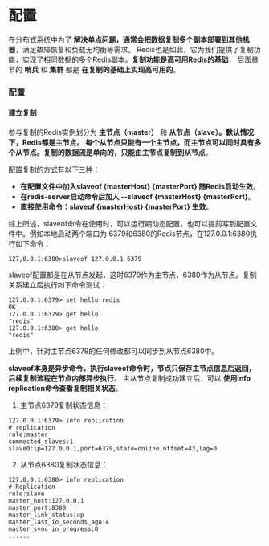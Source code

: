 配置
===============================================================
在分布式系统中为了 **解决单点问题，通常会把数据复制多个副本部署到其他机器**，满足故障恢复和负载无均衡等需求。
Redis也是如此，它为我们提供了复制功能，实现了相同数据的多个Redis副本。**复制功能是高可用Redis的基础**，
后面章节的 **哨兵** 和 **集群** 都是 **在复制的基础上实现高可用的**。

### 配置

#### 建立复制
参与复制的Redis实例划分为 **主节点（master）** 和 **从节点（slave）。默认情况下，Redis都是主节点。
每个从节点只能有一个主节点，而主节点可以同时具有多个从节点。复制的数据流是单向的，只能由主节点复制到从节点**。

配置复制的方式有以下三种：
+ **在配置文件中加入slaveof {masterHost} {masterPort} 随Redis启动生效**。
+ **在redis-server启动命令后加入 --slaveof {masterHost} {masterPort}**。
+ **直接使用命令：slaveof {masterHost} {masterPort} 生效**。

综上所述，slaveof命令在使用时，可以运行期动态配置，也可以提前写到配置文件中。例如本地启动两个端口为
6379和6380的Redis节点，在127.0.0.1:6380执行如下命令：
```shell
127,0.0.1:6380>slaveof 127.0.0.1 6379
```
slaveof配置都是在从节点发起，这时6379作为主节点，6380作为从节点。复制关系建立后执行如下命令测试：
```shell
127.0.0.1:6379> set hello redis
OK
127.0.0.1:6379> get hello
"redis"
127.0.0.1:6380> get hello
"redis"
```
上例中，针对主节点6379的任何修改都可以同步到从节点6380中。

**slaveof本身是异步命令，执行slaveof命令时，节点只保存主节点信息后返回，后续复制流程在节点内部异步执行**。
主从节点复制成功建立后，可以 **使用info replication命令查看复制相关状态**。

1. 主节点6379复制状态信息：
```shell
127.0.0.1:6379> info replication
# replication
role:master
commected_slaves:1
slave0:ip=127.0.0.1,port=6379,state=online,offset=43,lag=0
```

2. 从节点6380复制状态信息：
```shell
127.0.0.1:6380> info replication
# Replication
role:slave
master_host:127.0.0.1
master_port:8380
master_link_status:up
master_last_io_seconds_ago:4
master_sync_in_progress:0
......
```
